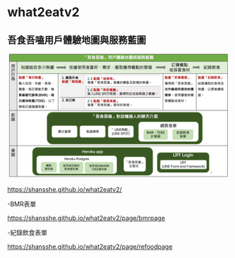 # what2eatv2
## 吾食吾嗑用戶體驗地圖與服務藍圖
![吾食吾嗑用戶體驗地圖與服務藍圖](https://github.com/shansshe/what2eatv2/blob/main/%E5%90%BE%E9%A3%9F%E5%90%BE%E5%97%91%E7%94%A8%E6%88%B6%E9%AB%94%E9%A9%97%E5%9C%B0%E5%9C%96%E8%88%87%E6%9C%8D%E5%8B%99%E8%97%8D%E5%9C%96.jpg)

https://shansshe.github.io/what2eatv2/

-BMR表單

https://shansshe.github.io/what2eatv2/page/bmrpage

-紀錄飲食表單

https://shansshe.github.io/what2eatv2/page/refoodpage
